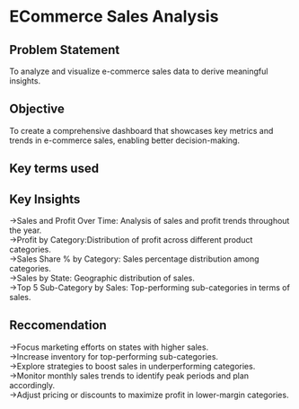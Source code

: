 
# ECommerce Sales Analysis




## Problem Statement
To analyze and visualize e-commerce sales data to derive meaningful insights.
## Objective
To create a comprehensive dashboard that showcases key metrics and trends in e-commerce sales, enabling better decision-making.
## Key terms used
## Key Insights
->Sales and Profit Over Time: Analysis of sales and profit trends throughout the year.  
->Profit by Category:Distribution of profit across different product categories.  
->Sales Share % by Category: Sales percentage distribution among categories.  
->Sales by State: Geographic distribution of sales.  
->Top 5 Sub-Category by Sales: Top-performing sub-categories in terms of sales.
## Reccomendation
->Focus marketing efforts on states with higher sales.  
->Increase inventory for top-performing sub-categories.  
->Explore strategies to boost sales in underperforming categories.  
->Monitor monthly sales trends to identify peak periods and plan accordingly.  
->Adjust pricing or discounts to maximize profit in lower-margin categories.  
